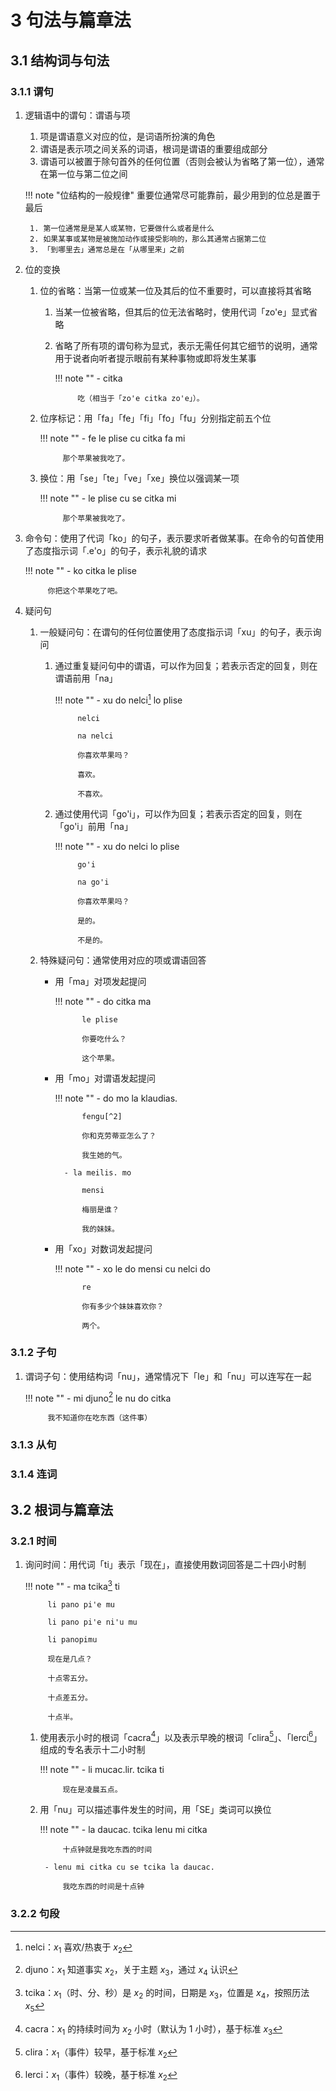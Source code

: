# 3 句法与篇章法

## 3.1 结构词与句法
### 3.1.1 谓句
1. 逻辑语中的谓句：谓语与项
    1. 项是谓语意义对应的位，是词语所扮演的角色
    2. 谓语是表示项之间关系的词语，根词是谓语的重要组成部分
    3. 谓语可以被置于除句首外的任何位置（否则会被认为省略了第一位），通常在第一位与第二位之间

    !!! note "位结构的一般规律"
        重要位通常尽可能靠前，最少用到的位总是置于最后

        1. 第一位通常是是某人或某物，它要做什么或者是什么
        2. 如果某事或某物是被施加动作或接受影响的，那么其通常占据第二位
        3. 「到哪里去」通常总是在「从哪里来」之前

2. 位的变换
    1. 位的省略：当第一位或某一位及其后的位不重要时，可以直接将其省略
        1. 当某一位被省略，但其后的位无法省略时，使用代词「zo'e」显式省略
        2. 省略了所有项的谓句称为显式，表示无需任何其它细节的说明，通常用于说者向听者提示眼前有某种事物或即将发生某事

            !!! note ""
                - citka

                    吃（相当于「zo'e citka zo'e」）。

    2. 位序标记：用「fa」「fe」「fi」「fo」「fu」分别指定前五个位

        !!! note ""
            - fe le plise cu citka fa mi

                那个苹果被我吃了。

    3. 换位：用「se」「te」「ve」「xe」换位以强调某一项

        !!! note ""
            - le plise cu se citka mi

                那个苹果被我吃了。

3. 命令句：使用了代词「ko」的句子，表示要求听者做某事。在命令的句首使用了态度指示词「.e'o」的句子，表示礼貌的请求

    !!! note ""
        - ko citka le plise

            你把这个苹果吃了吧。

4. 疑问句
    1. 一般疑问句：在谓句的任何位置使用了态度指示词「xu」的句子，表示询问
        1. 通过重复疑问句中的谓语，可以作为回复；若表示否定的回复，则在谓语前用「na」

            !!! note ""
                - xu do nelci[^1] lo plise

                    nelci

                    na nelci

                    你喜欢苹果吗？

                    喜欢。

                    不喜欢。

        2. 通过使用代词「go'i」，可以作为回复；若表示否定的回复，则在「go'i」前用「na」

            !!! note ""
                - xu do nelci lo plise

                    go'i

                    na go'i

                    你喜欢苹果吗？

                    是的。

                    不是的。

    2. 特殊疑问句：通常使用对应的项或谓语回答

        - 用「ma」对项发起提问

            !!! note ""
                - do citka ma

                    le plise

                    你要吃什么？

                    这个苹果。

        - 用「mo」对谓语发起提问

            !!! note ""
                - do mo la klaudias.

                    fengu[^2]

                    你和克劳蒂亚怎么了？

                    我生她的气。

                - la meilis. mo

                    mensi

                    梅丽是谁？

                    我的妹妹。

        - 用「xo」对数词发起提问

            !!! note ""
                - xo le do mensi cu nelci do

                    re

                    你有多少个妹妹喜欢你？

                    两个。

### 3.1.2 子句
1. 谓词子句：使用结构词「nu」，通常情况下「le」和「nu」可以连写在一起

    !!! note ""
        - mi djuno[^3] le nu do citka

            我不知道你在吃东西（这件事）

### 3.1.3 从句

### 3.1.4 连词

## 3.2 根词与篇章法
### 3.2.1 时间
1. 询问时间：用代词「ti」表示「现在」，直接使用数词回答是二十四小时制

    !!! note ""
        - ma tcika[^4] ti

            li pano pi'e mu

            li pano pi'e ni'u mu

            li panopimu

            现在是几点？

            十点零五分。

            十点差五分。

            十点半。

    1. 使用表示小时的根词「cacra[^5]」以及表示早晚的根词「clira[^6]」、「lerci[^7]」组成的专名表示十二小时制

        !!! note ""
            - li mucac.lir. tcika ti

                现在是凌晨五点。

    2. 用「nu」可以描述事件发生的时间，用「SE」类词可以换位

        !!! note ""
            - la daucac. tcika lenu mi citka

                十点钟就是我吃东西的时间

            - lenu mi citka cu se tcika la daucac.

                我吃东西的时间是十点钟

### 3.2.2 句段

[^1]: nelci：$x_1$ 喜欢/热衷于 $x_2$
[^2]: fengu：$x_1$ 对 $x_2$ 愤怒，因为 $x_3$
[^3]: djuno：$x_1$ 知道事实 $x_2$，关于主题 $x_3$，通过 $x_4$ 认识
[^4]: tcika：$x_1$（时、分、秒）是 $x_2$ 的时间，日期是 $x_3$，位置是 $x_4$，按照历法 $x_5$
[^5]: cacra：$x_1$ 的持续时间为 $x_2$ 小时（默认为 $1$ 小时），基于标准 $x_3$
[^6]: clira：$x_1$（事件）较早，基于标准 $x_2$
[^7]: lerci：$x_1$（事件）较晚，基于标准 $x_2$
